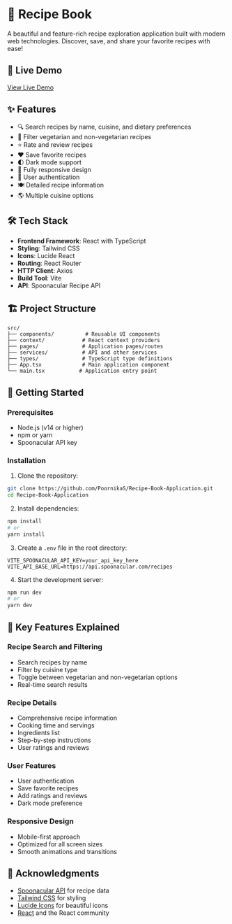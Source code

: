 # 🍳 Recipe Book

A beautiful and feature-rich recipe exploration application built with modern web technologies. Discover, save, and share your favorite recipes with ease!


## 🔗 Live Demo

[View Live Demo](https://myne-recipe-book.vercel.app/)


## ✨ Features

- 🔍 Search recipes by name, cuisine, and dietary preferences
- 🥗 Filter vegetarian and non-vegetarian recipes
- ⭐ Rate and review recipes
- ❤️ Save favorite recipes
- 🌓 Dark mode support
- 📱 Fully responsive design
- 🔐 User authentication
- 🍽️ Detailed recipe information
- 🌎 Multiple cuisine options

## 🛠️ Tech Stack

- **Frontend Framework**: React with TypeScript
- **Styling**: Tailwind CSS
- **Icons**: Lucide React
- **Routing**: React Router
- **HTTP Client**: Axios
- **Build Tool**: Vite
- **API**: Spoonacular Recipe API

## 🏗️ Project Structure

```
src/
├── components/          # Reusable UI components
├── context/            # React context providers
├── pages/              # Application pages/routes
├── services/           # API and other services
├── types/              # TypeScript type definitions
├── App.tsx             # Main application component
└── main.tsx           # Application entry point
```

## 🚀 Getting Started

### Prerequisites

- Node.js (v14 or higher)
- npm or yarn
- Spoonacular API key

### Installation

1. Clone the repository:
```bash
git clone https://github.com/PoornikaS/Recipe-Book-Application.git
cd Recipe-Book-Application
```

2. Install dependencies:
```bash
npm install
# or
yarn install
```

3. Create a `.env` file in the root directory:
```env
VITE_SPOONACULAR_API_KEY=your_api_key_here
VITE_API_BASE_URL=https://api.spoonacular.com/recipes
```

4. Start the development server:
```bash
npm run dev
# or
yarn dev
```

## 🌟 Key Features Explained

### Recipe Search and Filtering
- Search recipes by name
- Filter by cuisine type
- Toggle between vegetarian and non-vegetarian options
- Real-time search results

### Recipe Details
- Comprehensive recipe information
- Cooking time and servings
- Ingredients list
- Step-by-step instructions
- User ratings and reviews

### User Features
- User authentication
- Save favorite recipes
- Add ratings and reviews
- Dark mode preference

### Responsive Design
- Mobile-first approach
- Optimized for all screen sizes
- Smooth animations and transitions


## 🙏 Acknowledgments

- [Spoonacular API](https://spoonacular.com/food-api) for recipe data
- [Tailwind CSS](https://tailwindcss.com) for styling
- [Lucide Icons](https://lucide.dev) for beautiful icons
- [React](https://reactjs.org) and the React community


